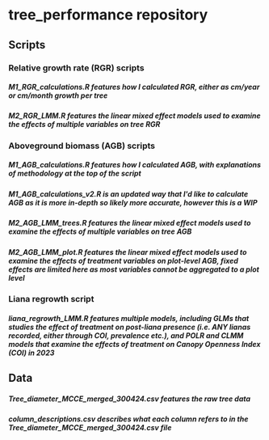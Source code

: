 # tree_performance repository 

## Scripts
### Relative growth rate (RGR) scripts
##### M1_RGR_calculations.R features how I calculated RGR, either as cm/year or cm/month growth per tree
##### M2_RGR_LMM.R features the linear mixed effect models used to examine the effects of multiple variables on tree RGR

### Aboveground biomass (AGB) scripts
##### M1_AGB_calculations.R features how I calculated AGB, with explanations of methodology at the top of the script
##### M1_AGB_calculations_v2.R is an updated way that I'd like to calculate AGB as it is more in-depth so likely more accurate, however this is a WIP
##### M2_AGB_LMM_trees.R features the linear mixed effect models used to examine the effects of multiple variables on tree AGB
##### M2_AGB_LMM_plot.R features the linear mixed effect models used to examine the effects of treatment variables on plot-level AGB, fixed effects are limited here as most variables cannot be aggregated to a plot level

### Liana regrowth script
##### liana_regrowth_LMM.R features multiple models, including GLMs that studies the effect of treatment on post-liana presence (i.e. ANY lianas recorded, either through COI, prevalence etc.), and POLR and CLMM models that examine the effects of treatment on Canopy Openness Index (COI) in 2023

## Data
##### Tree_diameter_MCCE_merged_300424.csv features the raw tree data
##### column_descriptions.csv describes what each column refers to in the Tree_diameter_MCCE_merged_300424.csv file
